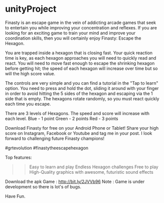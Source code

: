 # unityProject

Finasty is an escape game in the vein of addicting arcade games that seek to entertain you while improving your concentration and reflexes. If you are looking for an exciting game to train your mind and improve your coordination skills, then you will certainly enjoy Finasty: Escape the Hexagon.

You are trapped inside a hexagon that is closing fast. Your quick reaction time is key, as each hexagon approaches you will need to quickly read and react. You will need to move fast enough to escape the shrinking hexagon before getting hit; the speed of each hexagon will increase over time but so will the high score value.

The controls are very simple and you can find a tutorial in the "Tap to learn" option. You need to press and hold the dot, sliding it around with your finger in order to avoid hitting the 5 sides of the hexagon and escaping via the 1 side that is empty. The hexagons rotate randomly, so you must react quickly each time you escape.

There are 3 levels of Hexagons. The speed and score will increase with each level.
Blue - 1 point
Green - 2 points
Red - 3 points

Download Finasty for free on your Android Phone or Tablet! Share your high score on Instagram, Facebook or Youtube and tag me in your post. I look forward to challenging future Finasty champions!

#grtevolution
#finastytheescapehexagon


Top features:

>> Easy to learn and play
>> Endless Hexagon challenges
>> Free to play
>> High-Quality graphics with awesome, futuristic sound effects

Download the apk Game : http://bit.ly/2JVVb96
Note : Game is under development so there is lot's of bugs.

Have Fun.
